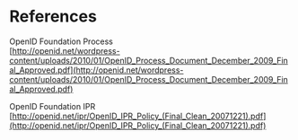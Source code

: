 # References

OpenID Foundation Process  
[http://openid.net/wordpress-content/uploads/2010/01/OpenID_Process_Document_December_2009_Final_Approved.pdf](http://openid.net/wordpress-content/uploads/2010/01/OpenID_Process_Document_December_2009_Final_Approved.pdf)

OpenID Foundation IPR  
[http://openid.net/ipr/OpenID_IPR_Policy_(Final_Clean_20071221).pdf](http://openid.net/ipr/OpenID_IPR_Policy_(Final_Clean_20071221).pdf)
